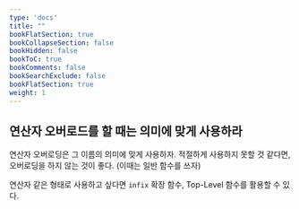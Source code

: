 ```yaml
---
type: 'docs'
title: ""
bookFlatSection: true
bookCollapseSection: false
bookHidden: false
bookToC: true
bookComments: false
bookSearchExclude: false
bookFlatSection: true
weight: 1
---
```


## 연산자 오버로드를 할 때는 의미에 맞게 사용하라

연산자 오버로딩은 그 이름의 의미에 맞게 사용하자. 적절하게 사용하지 못할 것 같다면, 오버로딩을 하지 않는 것이 좋다. (이때는 일반 함수를 쓰자)

연산자 같은 형태로 사용하고 싶다면 `infix` 확장 함수, Top-Level 함수를 활용할 수 있다.